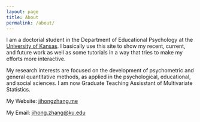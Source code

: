 ```yaml
---
layout: page
title: About
permalink: /about/
---
```


I am a doctorial student in the Department of Educational Psychology at the [University of Kansas](https://ku.edu/). I basically use this site to show my recent, current, and future work as well as some tutorials in a way that tries to make my efforts more interactive. 

My research interests are focused on the development of psychometric and general quantitative methods, as applied in the psychological, educational, and social sciences. I am now Graduate Teaching Assisstant of Multivariate Statistics.

My Website: [jihongzhang.me](https://jihongz.github.io/)

My Email: jihong.zhang@ku.edu

